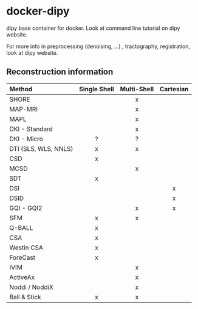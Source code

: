 # docker-dipy
dipy base container for docker.
Look at command line tutorial on dipy website.

For more info in preprocessing (denoising, ...) , tractography, registration, look at dipy website.

## Reconstruction information

| Method | Single Shell | Multi-Shell | Cartesian |
| :--- | :---: | :---: | :---: |
| SHORE |  | x |  |
| MAP-MRI              |              | x           |           |
| MAPL                 |              | x           |           |
| DKI - Standard       |              | x           |           |
| DKI - Micro          | ?            | ?           |           |
| DTI (SLS, WLS, NNLS) | x            | x           |           |
| CSD                  | x            |             |           |
| MCSD                 |              | x           |           |
| SDT                  | x            |             |           |
| DSI                  |              |             | x         |
| DSID                 |              |             | x         |
| GQI  - GQI2          |              | x           | x         |
| SFM                  | x            | x           |           |
| Q-BALL               | x            |             |           |
|  CSA  |    x   |             |           |
| Westin CSA | x |             |           |
|  ForeCast | x  |             |           |
|  IVIM  |              |  x  |           |
| ActiveAx  |              |       x      |           |
| Noddi / NoddiX  |              |      x       |           |
|  Ball & Stick    |   x   |    x   |           |
